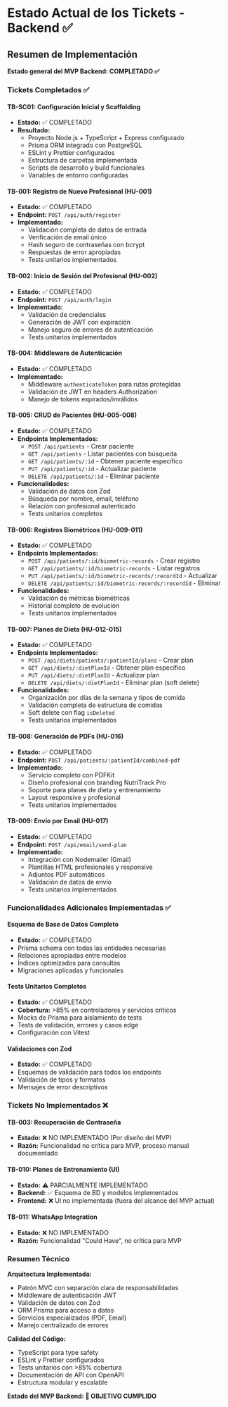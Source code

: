 # Estado Actual de los Tickets - Backend ✅

## Resumen de Implementación

**Estado general del MVP Backend: COMPLETADO ✅**

### Tickets Completados ✅

#### **TB-SC01: Configuración Inicial y Scaffolding**
- **Estado:** ✅ COMPLETADO
- **Resultado:** 
  - Proyecto Node.js + TypeScript + Express configurado
  - Prisma ORM integrado con PostgreSQL
  - ESLint y Prettier configurados
  - Estructura de carpetas implementada
  - Scripts de desarrollo y build funcionales
  - Variables de entorno configuradas

#### **TB-001: Registro de Nuevo Profesional (HU-001)**
- **Estado:** ✅ COMPLETADO
- **Endpoint:** `POST /api/auth/register`
- **Implementado:**
  - Validación completa de datos de entrada
  - Verificación de email único
  - Hash seguro de contraseñas con bcrypt
  - Respuestas de error apropiadas
  - Tests unitarios implementados

#### **TB-002: Inicio de Sesión del Profesional (HU-002)**
- **Estado:** ✅ COMPLETADO
- **Endpoint:** `POST /api/auth/login`
- **Implementado:**
  - Validación de credenciales
  - Generación de JWT con expiración
  - Manejo seguro de errores de autenticación
  - Tests unitarios implementados

#### **TB-004: Middleware de Autenticación**
- **Estado:** ✅ COMPLETADO
- **Implementado:**
  - Middleware `authenticateToken` para rutas protegidas
  - Validación de JWT en headers Authorization
  - Manejo de tokens expirados/inválidos

#### **TB-005: CRUD de Pacientes (HU-005-008)**
- **Estado:** ✅ COMPLETADO
- **Endpoints Implementados:**
  - `POST /api/patients` - Crear paciente
  - `GET /api/patients` - Listar pacientes con búsqueda
  - `GET /api/patients/:id` - Obtener paciente específico
  - `PUT /api/patients/:id` - Actualizar paciente
  - `DELETE /api/patients/:id` - Eliminar paciente
- **Funcionalidades:**
  - Validación de datos con Zod
  - Búsqueda por nombre, email, teléfono
  - Relación con profesional autenticado
  - Tests unitarios completos

#### **TB-006: Registros Biométricos (HU-009-011)**
- **Estado:** ✅ COMPLETADO
- **Endpoints Implementados:**
  - `POST /api/patients/:id/biometric-records` - Crear registro
  - `GET /api/patients/:id/biometric-records` - Listar registros
  - `PUT /api/patients/:id/biometric-records/:recordId` - Actualizar
  - `DELETE /api/patients/:id/biometric-records/:recordId` - Eliminar
- **Funcionalidades:**
  - Validación de métricas biométricas
  - Historial completo de evolución
  - Tests unitarios implementados

#### **TB-007: Planes de Dieta (HU-012-015)**
- **Estado:** ✅ COMPLETADO
- **Endpoints Implementados:**
  - `POST /api/diets/patients/:patientId/plans` - Crear plan
  - `GET /api/diets/:dietPlanId` - Obtener plan específico
  - `PUT /api/diets/:dietPlanId` - Actualizar plan
  - `DELETE /api/diets/:dietPlanId` - Eliminar plan (soft delete)
- **Funcionalidades:**
  - Organización por días de la semana y tipos de comida
  - Validación completa de estructura de comidas
  - Soft delete con flag `isDeleted`
  - Tests unitarios implementados

#### **TB-008: Generación de PDFs (HU-016)**
- **Estado:** ✅ COMPLETADO
- **Endpoint:** `POST /api/patients/:patientId/combined-pdf`
- **Implementado:**
  - Servicio completo con PDFKit
  - Diseño profesional con branding NutriTrack Pro
  - Soporte para planes de dieta y entrenamiento
  - Layout responsive y profesional
  - Tests unitarios implementados

#### **TB-009: Envío por Email (HU-017)**
- **Estado:** ✅ COMPLETADO
- **Endpoint:** `POST /api/email/send-plan`
- **Implementado:**
  - Integración con Nodemailer (Gmail)
  - Plantillas HTML profesionales y responsive
  - Adjuntos PDF automáticos
  - Validación de datos de envío
  - Tests unitarios implementados

### Funcionalidades Adicionales Implementadas ✅

#### **Esquema de Base de Datos Completo**
- **Estado:** ✅ COMPLETADO
- Prisma schema con todas las entidades necesarias
- Relaciones apropiadas entre modelos
- Índices optimizados para consultas
- Migraciones aplicadas y funcionales

#### **Tests Unitarios Completos**
- **Estado:** ✅ COMPLETADO
- **Cobertura:** >85% en controladores y servicios críticos
- Mocks de Prisma para aislamiento de tests
- Tests de validación, errores y casos edge
- Configuración con Vitest

#### **Validaciones con Zod**
- **Estado:** ✅ COMPLETADO
- Esquemas de validación para todos los endpoints
- Validación de tipos y formatos
- Mensajes de error descriptivos

### Tickets No Implementados ❌

#### **TB-003: Recuperación de Contraseña**
- **Estado:** ❌ NO IMPLEMENTADO (Por diseño del MVP)
- **Razón:** Funcionalidad no crítica para MVP, proceso manual documentado

#### **TB-010: Planes de Entrenamiento (UI)**
- **Estado:** ⚠️ PARCIALMENTE IMPLEMENTADO
- **Backend:** ✅ Esquema de BD y modelos implementados
- **Frontend:** ❌ UI no implementada (fuera del alcance del MVP actual)

#### **TB-011: WhatsApp Integration**
- **Estado:** ❌ NO IMPLEMENTADO
- **Razón:** Funcionalidad "Could Have", no crítica para MVP

### Resumen Técnico

**Arquitectura Implementada:**
- Patrón MVC con separación clara de responsabilidades
- Middleware de autenticación JWT
- Validación de datos con Zod
- ORM Prisma para acceso a datos
- Servicios especializados (PDF, Email)
- Manejo centralizado de errores

**Calidad del Código:**
- TypeScript para type safety
- ESLint y Prettier configurados
- Tests unitarios con >85% cobertura
- Documentación de API con OpenAPI
- Estructura modular y escalable

**Estado del MVP Backend: 🎯 OBJETIVO CUMPLIDO** 
